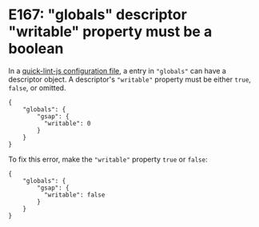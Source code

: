 # E167: "globals" descriptor "writable" property must be a boolean

In a [quick-lint-js configuration file][], a entry in `"globals"` can have a
descriptor object. A descriptor's `"writable"` property must be either `true`,
`false`, or omitted.

```quick-lint-js.config
{
    "globals": {
        "gsap": {
          "writable": 0
        }
    }
}
```

To fix this error, make the `"writable"` property `true` or `false`:

```quick-lint-js.config
{
    "globals": {
        "gsap": {
          "writable": false
        }
    }
}
```

[quick-lint-js configuration file]: https://quick-lint-js.com/config/
